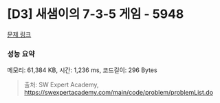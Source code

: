 # [D3] 새샘이의 7-3-5 게임 - 5948 

[문제 링크](https://swexpertacademy.com/main/code/problem/problemDetail.do?contestProbId=AWZ2IErKCwUDFAUQ) 

### 성능 요약

메모리: 61,384 KB, 시간: 1,236 ms, 코드길이: 296 Bytes



> 출처: SW Expert Academy, https://swexpertacademy.com/main/code/problem/problemList.do